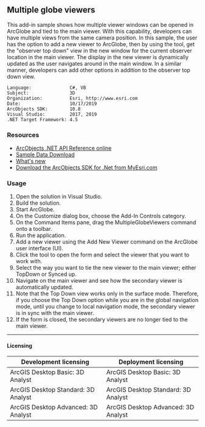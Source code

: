 ## Multiple globe viewers

This add-in sample shows how multiple viewer windows can be opened in ArcGlobe and tied to the main viewer. With this capability, developers can have multiple views from the same camera position. In this sample, the user has the option to add a new viewer to ArcGlobe, then by using the tool, get the "observer top down" view in the new window for the current observer location in the main viewer. The display in the new viewer is dynamically updated as the user navigates around in the main window. In a similar manner, developers can add other options in addition to the observer top down view.  


<!-- TODO: Fill this section below with metadata about this sample-->
```
Language:              C#, VB
Subject:               3D
Organization:          Esri, http://www.esri.com
Date:                  10/17/2019
ArcObjects SDK:        10.8
Visual Studio:         2017, 2019
.NET Target Framework: 4.5
```

### Resources

* [ArcObjects .NET API Reference online](http://desktop.arcgis.com/en/arcobjects/latest/net/webframe.htm)  
* [Sample Data Download](../../releases)  
* [What's new](http://desktop.arcgis.com/en/arcobjects/latest/net/webframe.htm#91cabc68-2271-400a-8ff9-c7fb25108546.htm)  
* [Download the ArcObjects SDK for .Net from MyEsri.com](https://my.esri.com/)  

### Usage
1. Open the solution in Visual Studio.  
1. Build the solution.  
1. Start ArcGlobe.  
1. On the Customize dialog box, choose the Add-In Controls category.  
1. On the Command Items pane, drag the MultipleGlobeViewers command onto a toolbar.  
1. Run the application.  
1. Add a new viewer using the Add New Viewer command on the ArcGlobe user interface (UI).  
1. Click the tool to open the form and select the viewer that you want to work with.  
1. Select the way you want to tie the new viewer to the main viewer; either TopDown or Synced up.  
1. Navigate on the main viewer and see how the secondary viewer is automatically updated.  
1. Note that the Top Down view works only in the surface mode. Therefore, if you choose the Top Down option while you are in the global navigation mode, until you change to local navigation mode, the secondary viewer is in sync with the main viewer.  
1. If the form is closed, the secondary viewers are no longer tied to the main viewer.  









---------------------------------

#### Licensing  
| Development licensing | Deployment licensing | 
| ------------- | ------------- | 
| ArcGIS Desktop Basic: 3D Analyst | ArcGIS Desktop Basic: 3D Analyst |  
| ArcGIS Desktop Standard: 3D Analyst | ArcGIS Desktop Standard: 3D Analyst |  
| ArcGIS Desktop Advanced: 3D Analyst | ArcGIS Desktop Advanced: 3D Analyst |  


